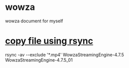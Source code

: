 # wowza
wowza document for myself
# [copy file using rsync](https://www.thegeekstuff.com/2011/01/rsync-exclude-files-and-folders/)
rsync -av --exclude '*.mp4' WowzaStreamingEngine-4.7.5 WowzaStreamingEngine-4.7.5_01
